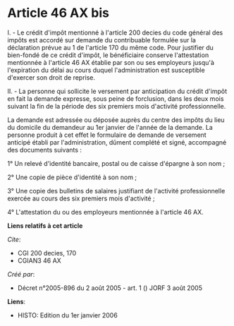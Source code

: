 # Article 46 AX bis

I. - Le crédit d'impôt mentionné à l'article 200 decies du code général des impôts est accordé sur demande du contribuable
formulée sur la déclaration prévue au 1 de l'article 170 du même code. Pour justifier du bien-fondé de ce crédit d'impôt, le
bénéficiaire conserve l'attestation mentionnée à l'article 46 AX établie par son ou ses employeurs jusqu'à l'expiration du
délai au cours duquel l'administration est susceptible d'exercer son droit de reprise.

II. - La personne qui sollicite le versement par anticipation du crédit d'impôt en fait la demande expresse, sous peine de
forclusion, dans les deux mois suivant la fin de la période des six premiers mois d'activité professionnelle.

La demande est adressée ou déposée auprès du centre des impôts du lieu du domicile du demandeur au 1er janvier de l'année de
la demande. La personne produit à cet effet le formulaire de demande de versement anticipé établi par l'administration,
dûment complété et signé, accompagné des documents suivants :

1° Un relevé d'identité bancaire, postal ou de caisse d'épargne à son nom ;

2° Une copie de pièce d'identité à son nom ;

3° Une copie des bulletins de salaires justifiant de l'activité professionnelle exercée au cours des six premiers mois
d'activité ;

4° L'attestation du ou des employeurs mentionnée à l'article 46 AX.

**Liens relatifs à cet article**

_Cite_:

  - CGI 200 decies, 170
  - CGIAN3 46 AX

_Créé par_:

  - Décret n°2005-896 du 2 août 2005 - art. 1 () JORF 3 août 2005

**Liens**:

  - HISTO: Edition du 1er janvier 2006
